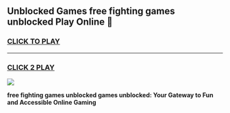 
## Unblocked Games free fighting games unblocked Play Online 👋
<h3>
<a href="https://news.freeplayer.one?title=free_fighting_games_unblocked&ref=17F">CLICK TO PLAY</a></h3>
<hr>

<h3>
<a href="https://news.freeplayer.one?title=free_fighting_games_unblocked&ref=17F">CLICK 2 PLAY</a>
  
</h3>

<a href="https://news.freeplayer.one?title=free_fighting_games_unblocked&ref=17F/"><img src="https://clearcache.store/games.png"></a>


**free fighting games unblocked games unblocked: Your Gateway to Fun and Accessible Online Gaming**
